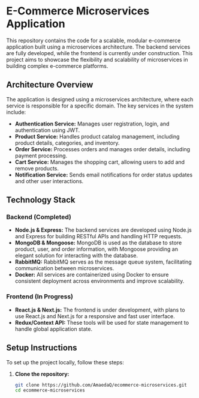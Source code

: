 # E-Commerce Microservices Application

This repository contains the code for a scalable, modular e-commerce application built using a microservices architecture. The backend services are fully developed, while the frontend is currently under construction. This project aims to showcase the flexibility and scalability of microservices in building complex e-commerce platforms.

## Architecture Overview

The application is designed using a microservices architecture, where each service is responsible for a specific domain. The key services in the system include:

- **Authentication Service:** Manages user registration, login, and authentication using JWT.
- **Product Service:** Handles product catalog management, including product details, categories, and inventory.
- **Order Service:** Processes orders and manages order details, including payment processing.
- **Cart Service:** Manages the shopping cart, allowing users to add and remove products.
- **Notification Service:** Sends email notifications for order status updates and other user interactions.

## Technology Stack

### Backend (Completed)

- **Node.js & Express:** The backend services are developed using Node.js and Express for building RESTful APIs and handling HTTP requests.
- **MongoDB & Mongoose:** MongoDB is used as the database to store product, user, and order information, with Mongoose providing an elegant solution for interacting with the database.
- **RabbitMQ:** RabbitMQ serves as the message queue system, facilitating communication between microservices.
- **Docker:** All services are containerized using Docker to ensure consistent deployment across environments and improve scalability.

### Frontend (In Progress)

- **React.js & Next.js:** The frontend is under development, with plans to use React.js and Next.js for a responsive and fast user interface.
- **Redux/Context API:** These tools will be used for state management to handle global application state.

## Setup Instructions

To set up the project locally, follow these steps:

1. **Clone the repository:**
   ```bash
   git clone https://github.com/AmaedaQ/ecommerce-microservices.git
   cd ecommerce-microservices
